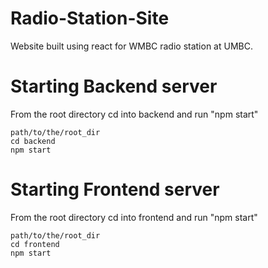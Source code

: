# Radio-Station-Site
Website built using react for WMBC radio station at UMBC.

# Starting Backend server
From the root directory cd into backend and run "npm start"
```
path/to/the/root_dir
cd backend
npm start
```

# Starting Frontend server
From the root directory cd into frontend and run "npm start"
```
path/to/the/root_dir
cd frontend
npm start
```